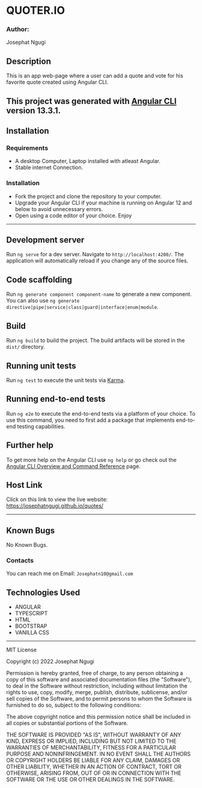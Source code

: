 # QUOTER.IO
### Author: 
Josephat Ngugi
## Description
This is an app web-page where a user can add a quote and vote for his favorite quote created using Angular CLI.

This project was generated with [Angular CLI](https://github.com/angular/angular-cli) version 13.3.1.
-----
## Installation
### Requirements
* A desktop Computer, Laptop installed with atleast Angular.
* Stable internet Connection.
### Installation
* Fork the project and clone the repository to your computer.
* Upgrade your Angular CLI if your machine is running on Angular 12 and below to avoid unnecessary errors. 
* Open using a code editor of your choice.
Enjoy
-----

## Development server

Run `ng serve` for a dev server. Navigate to `http://localhost:4200/`. The application will automatically reload if you change any of the source files.

## Code scaffolding

Run `ng generate component component-name` to generate a new component. You can also use `ng generate directive|pipe|service|class|guard|interface|enum|module`.

## Build

Run `ng build` to build the project. The build artifacts will be stored in the `dist/` directory.

## Running unit tests

Run `ng test` to execute the unit tests via [Karma](https://karma-runner.github.io).

## Running end-to-end tests

Run `ng e2e` to execute the end-to-end tests via a platform of your choice. To use this command, you need to first add a package that implements end-to-end testing capabilities.

## Further help

To get more help on the Angular CLI use `ng help` or go check out the [Angular CLI Overview and Command Reference](https://angular.io/cli) page.

## Host Link
Click on this link to view the live website: https://josephatngugi.github.io/quotes/

-----
## Known Bugs
No Known Bugs.
### Contacts
You can reach me on
Email: `Josephatn10@gmail.com`
## Technologies Used
- ANGULAR
- TYPESCRIPT
- HTML
- BOOTSTRAP
- VANILLA CSS

----
MIT License

Copyright (c) 2022 Josephat Ngugi

Permission is hereby granted, free of charge, to any person obtaining a copy
of this software and associated documentation files (the "Software"), to deal
in the Software without restriction, including without limitation the rights
to use, copy, modify, merge, publish, distribute, sublicense, and/or sell
copies of the Software, and to permit persons to whom the Software is
furnished to do so, subject to the following conditions:

The above copyright notice and this permission notice shall be included in all
copies or substantial portions of the Software.

THE SOFTWARE IS PROVIDED "AS IS", WITHOUT WARRANTY OF ANY KIND, EXPRESS OR
IMPLIED, INCLUDING BUT NOT LIMITED TO THE WARRANTIES OF MERCHANTABILITY,
FITNESS FOR A PARTICULAR PURPOSE AND NONINFRINGEMENT. IN NO EVENT SHALL THE
AUTHORS OR COPYRIGHT HOLDERS BE LIABLE FOR ANY CLAIM, DAMAGES OR OTHER
LIABILITY, WHETHER IN AN ACTION OF CONTRACT, TORT OR OTHERWISE, ARISING FROM,
OUT OF OR IN CONNECTION WITH THE SOFTWARE OR THE USE OR OTHER DEALINGS IN THE
SOFTWARE.
